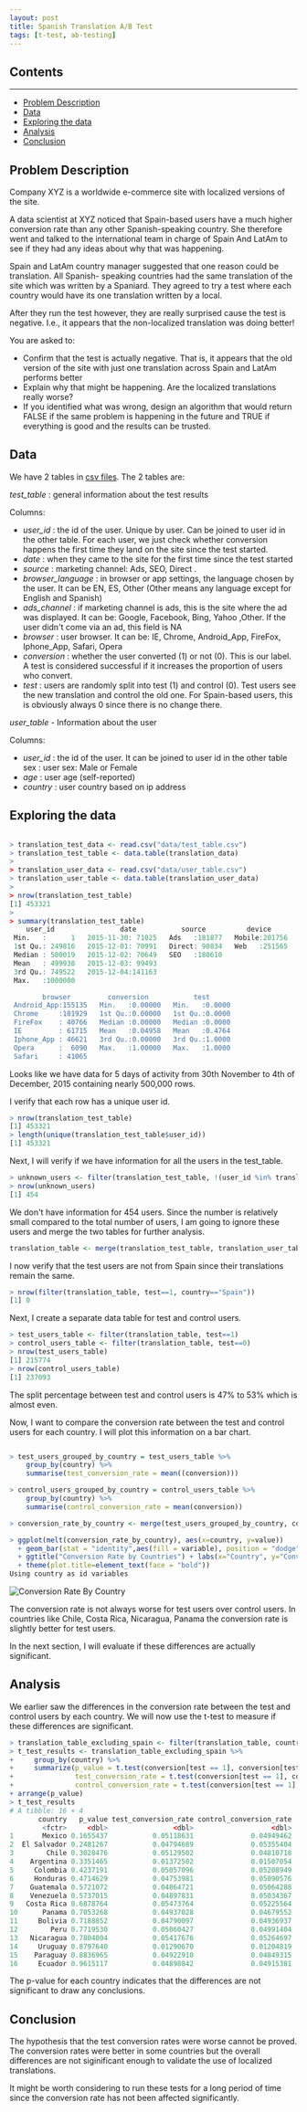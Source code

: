 ```yaml
---
layout: post
title: Spanish Translation A/B Test
tags: [t-test, ab-testing]
---
```


## Contents
---

* [Problem Description](#problem-description)
* [Data](#data)
* [Exploring the data](#exploring-the-data)
* [Analysis](#analysis)
* [Conclusion](#conclusion)


## Problem Description

Company XYZ is a worldwide e-commerce site with localized versions of the site.

A data scientist at XYZ noticed that Spain-based users have a much higher conversion rate than any other Spanish-speaking country. She therefore went and talked to the international team in charge of Spain And LatAm to see if they had any ideas about why that was happening.

Spain and LatAm country manager suggested that one reason could be translation. All Spanish- speaking countries had the same translation of the site which was written by a Spaniard. They agreed to try a test where each country would have its one translation written by a local.

After they run the test however, they are really surprised cause the test is negative. I.e., it appears that the non-localized translation was doing better!

You are asked to:

* Confirm that the test is actually negative. That is, it appears that the old version of the site with just one translation across Spain and LatAm performs better
* Explain why that might be happening. Are the localized translations really worse?
* If you identified what was wrong, design an algorithm that would return FALSE if the same problem is happening in the future and TRUE if everything is good and the results can be trusted.

## Data
We have 2 tables in [csv files](https://github.com/sabman83/data-analysis/tree/master/spanish-translation/data). The 2 tables are:

*test_table* : general information about the test results

Columns:

* *user_id* : the id of the user. Unique by user. Can be joined to user id in the other table. For each user, we just check whether conversion happens the first time they land on the site since the test started.
* *date* : when they came to the site for the first time since the test started
* *source* : marketing channel: Ads, SEO, Direct .
* *browser_language* : in browser or app settings, the language chosen by the user. It can be EN, ES, Other (Other means any language except for English and Spanish)
* *ads_channel* : if marketing channel is ads, this is the site where the ad was displayed. It can be: Google, Facebook, Bing, Yahoo ,Other. If the user didn't come via an ad, this field is NA
* *browser* : user browser. It can be: IE, Chrome, Android_App, FireFox, Iphone_App, Safari, Opera
* *conversion* : whether the user converted (1) or not (0). This is our label. A test is considered successful if it increases the proportion of users who convert.
* *test* : users are randomly split into test (1) and control (0). Test users see the new translation and control the old one. For Spain-based users, this is obviously always 0 since there is no change there.



*user_table* - Information about the user

Columns:

* *user_id* : the id of the user. It can be joined to user id in the other table sex : user sex: Male or Female
* *age* : user age (self-reported)
* *country* : user country based on ip address

## Exploring the data

~~~ r

> translation_test_data <- read.csv("data/test_table.csv")
> translation_test_table <- data.table(translation_data)
>
> translation_user_data <- read.csv("data/user_table.csv")
> translation_user_table <- data.table(translation_user_data)
>
> nrow(translation_test_table)
[1] 453321
>
> summary(translation_test_table)
    user_id                date           source          device       browser_language   ads_channel
 Min.   :      1   2015-11-30: 71025   Ads   :181877   Mobile:201756   EN   : 63137     Bing    : 13689
 1st Qu.: 249816   2015-12-01: 70991   Direct: 90834   Web   :251565   ES   :377547     Facebook: 68425
 Median : 500019   2015-12-02: 70649   SEO   :180610                   Other: 12637     Google  : 68180
 Mean   : 499938   2015-12-03: 99493                                                    Other   :  4148
 3rd Qu.: 749522   2015-12-04:141163                                                    Yahoo   : 27435
 Max.   :1000000                                                                        NA's    :271444

        browser         conversion           test
 Android_App:155135   Min.   :0.00000   Min.   :0.0000
 Chrome     :101929   1st Qu.:0.00000   1st Qu.:0.0000
 FireFox    : 40766   Median :0.00000   Median :0.0000
 IE         : 61715   Mean   :0.04958   Mean   :0.4764
 Iphone_App : 46621   3rd Qu.:0.00000   3rd Qu.:1.0000
 Opera      :  6090   Max.   :1.00000   Max.   :1.0000
 Safari     : 41065
~~~

Looks like we have data for 5 days of activity from 30th November to 4th of December, 2015 containing nearly 500,000 rows.

I verify that each row has a unique user id.

~~~ r
> nrow(translation_test_table)
[1] 453321
> length(unique(translation_test_table$user_id))
[1] 453321
~~~

Next, I will verify if we have information for all the users in the test_table.

~~~ r
> unknown_users <- filter(translation_test_table, !(user_id %in% translation_user_table$user_id) )
> nrow(unknown_users)
[1] 454
~~~

We don't have information for 454 users. Since the number is relatively small compared to the total number of users, I am going to ignore these users and merge the two tables for further analysis.

~~~ r
translation_table <- merge(translation_test_table, translation_user_table, by = "user_id")
~~~

I now verify that the test users are not from Spain since their translations remain the same.

~~~ r
> nrow(filter(translation_table, test==1, country=="Spain"))
[1] 0
~~~

Next, I create a separate data table for test and control users.

~~~ r
> test_users_table <- filter(translation_table, test==1)
> control_users_table <- filter(translation_table, test==0)
> nrow(test_users_table)
[1] 215774
> nrow(control_users_table)
[1] 237093
~~~

The split percentage between test and control users is 47%  to 53% which is almost even.

Now, I want to compare the conversion rate between the test and control users for each country. I will plot this information on a bar chart.

~~~ r

> test_users_grouped_by_country = test_users_table %>%
    group_by(country) %>%
    summarise(test_conversion_rate = mean((conversion)))

> control_users_grouped_by_country = control_users_table %>%
    group_by(country) %>%
    summarise(control_conversion_rate = mean(conversion))

> conversion_rate_by_country <- merge(test_users_grouped_by_country, control_users_grouped_by_country, by = "country")

> ggplot(melt(conversion_rate_by_country), aes(x=country, y=value))
  + geom_bar(stat = "identity",aes(fill = variable), position = "dodge")
  + ggtitle("Conversion Rate by Countries") + labs(x="Country", y="Conversion Rate")
  + theme(plot.title=element_text(face = "bold"))
Using country as id variables
~~~

![Conversion Rate By Country](/data-analysis/assets/conversion-rate-by-spanish-countries.png)

The conversion rate is not always worse for test users over control users. In countries like Chile, Costa Rica, Nicaragua, Panama the conversion rate is slightly better for test users.

In the next section, I will evaluate if these differences are actually significant.

## Analysis

We earlier saw the differences in the conversion rate between the test and control users by each country. We will now use the t-test to measure if these differences are significant.

~~~ r
> translation_table_excluding_spain <- filter(translation_table, country != "Spain")
> t_test_results <- translation_table_excluding_spain %>%
+     group_by(country) %>%
+     summarize(p_value = t.test(conversion[test == 1], conversion[test == 0])$p.value,
+               test_conversion_rate = t.test(conversion[test == 1], conversion[test == 0])$estimate[1],
+               control_conversion_rate = t.test(conversion[test == 1], conversion[test == 0])$estimate[2]) %>%
+ arrange(p_value)
> t_test_results
# A tibble: 16 × 4
       country   p_value test_conversion_rate control_conversion_rate
        <fctr>     <dbl>                <dbl>                   <dbl>
1       Mexico 0.1655437           0.05118631              0.04949462
2  El Salvador 0.2481267           0.04794689              0.05355404
3        Chile 0.3028476           0.05129502              0.04810718
4    Argentina 0.3351465           0.01372502              0.01507054
5     Colombia 0.4237191           0.05057096              0.05208949
6     Honduras 0.4714629           0.04753981              0.05090576
7    Guatemala 0.5721072           0.04864721              0.05064288
8    Venezuela 0.5737015           0.04897831              0.05034367
9   Costa Rica 0.6878764           0.05473764              0.05225564
10      Panama 0.7053268           0.04937028              0.04679552
11     Bolivia 0.7188852           0.04790097              0.04936937
12        Peru 0.7719530           0.05060427              0.04991404
13   Nicaragua 0.7804004           0.05417676              0.05264697
14     Uruguay 0.8797640           0.01290670              0.01204819
15    Paraguay 0.8836965           0.04922910              0.04849315
16     Ecuador 0.9615117           0.04898842              0.04915381
~~~

The p-value for each country indicates that the differences are not significant to draw any conclusions.

## Conclusion

The hypothesis that the test conversion rates were worse cannot be proved. The conversion rates were better in some countries but the overall differences are not siginificant enough to validate the use of localized translations.

It might be worth considering to run these tests for a long period of time since the conversion rate has not been affected significantly.
